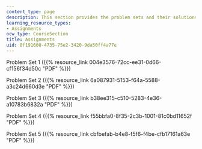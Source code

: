 ```yaml
---
content_type: page
description: This section provides the problem sets and their solutions.
learning_resource_types:
- Assignments
ocw_type: CourseSection
title: Assignments
uid: 8f191600-4735-75e2-3420-9da50ff4a77e
---
```


Problem Set 1 ({{% resource_link 004e3576-72cc-ee31-0d66-cf156f34d50c "PDF" %}})

Problem Set 2 ({{% resource_link 6a087931-5153-f64a-5588-a3c24d660d3e "PDF" %}})

Problem Set 3 ({{% resource_link b38ee315-c510-5283-4e36-a10783b6832a "PDF" %}})

Problem Set 4 ({{% resource_link f55bbfa0-8f35-2c3b-1001-81c0bd11652f "PDF" %}})

Problem Set 5 ({{% resource_link cbfbefab-b4e8-f5f6-f4be-cfb17161a63e "PDF" %}})